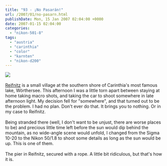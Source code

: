 ```yaml
---
title: "93 - ¡No Pasarán!"
url: /2007/01/no-pasarn.html
publishDate: Mon, 15 Jan 2007 02:04:00 +0000
date: 2007-01-15 02:04:00
categories: 
  - "nikon-501-8"
tags: 
  - "austria"
  - "carinthia"
  - "color"
  - "karnten"
  - "nikon-d200"
---
```

<a href="https://d25zfm9zpd7gm5.cloudfront.net/1200x1200/2007/20070114_160057.JPG"><img src="https://d25zfm9zpd7gm5.cloudfront.net/0600x0600/2007/20070114_160057.JPG"/></a><br/><br/><a href="http://maps.google.com/?ie=UTF8&om=1&z=15&ll=46.607233,14.180946&spn=0.026328,0.032272" target="_blank">Reifnitz</a> is a small village at the southern shore of Carinthia's most famous lake, Wörthersee. This afternoon I was a little torn apart between staying at home taking macro shots, and taking the car to shoot somewhere in late afternoon light. My decision fell for "somewhere", and that turned out to be the problem. I had no plan. Don't ever do that. It brings you to nothing. Or in my case to Reifnitz.<br/><br/>Being stranded there (well, I don't want to be unjust, there are worse places to be) and precious little time left before the sun would dip behind the mountain, as no wide-angle scene would unfold, I changed from the Sigma 10-20 to the Nikon 50/1.8 to shoot some details as long as the sun would be up. This is one of them.<br/><br/>The pier in Reifnitz, secured with a rope. A little bit ridiculous, but that's how it is.
